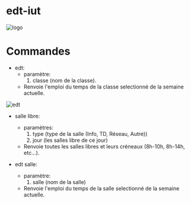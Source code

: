 # edt-iut
![logo](https://www.aht.li/3815097/logo_EDTIUT_1.png)

# Commandes
- edt:
    * paramètre:
        1. classe (nom de la classe).
    * Renvoie l'emploi du temps de la classe selectionné de la semaine actuelle.
  
![edt](https://www.aht.li/3815096/commandeedt_2.png)

- salle libre:
  * paramètres:
      1. type (type de la salle (Info, TD, Réseau, Autre))
      2. jour (les salles libre de ce jour)
  * Renvoie toutes les salles libres et leurs créneaux (8h-10h, 8h-14h, etc...).

- edt salle:
    * paramètre:
        1. salle (nom de la salle)
    * Renvoie l'emploi du temps de la salle selectionné de la semaine actuelle.
